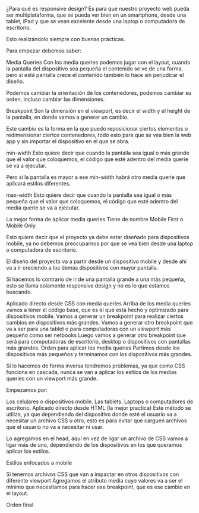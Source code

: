 ¿Para qué es responsive design?
Es para que nuestro proyecto web pueda ser multiplataforma, que se pueda ver bien en un smartphone, desde una tablet, iPad y que se vean excelente desde una laptop o computadora de escritorio.

Esto realizándolo siempre con buenas prácticas.

Para empezar debemos saber:

Media Queries
Con los media queries podemos jugar con el layout, cuando la pantalla del dispositivo sea pequeña el contenido se ve de una forma, pero si está pantalla crece el contenido también lo hace sin perjudicar el diseño.

Podemos cambiar la orientación de los contenedores, podemos cambiar su orden, incluso cambiar las dimensiones.

Breakpoint
Son la dimensión en el viewport, es decir el width y el height de la pantalla, en donde vamos a generar un cambio.

Este cambio es la forma en la que puedo reposicionar ciertos elementos o redimensionar ciertos contenedores, todo esto para que se vea bien la web app y sin importar el dispositivo en el que se abra.

min-width
Esto quiere decir que cuando la pantalla sea igual o más grande que el valor que coloquemos, el código que esté adentro del media querie se va a ejecutar.

Pero si la pantalla es mayor a ese min-width habrá otro media querie que aplicará estilos diferentes.

max-width
Esto quiere decir que cuando la pantalla sea igual o más pequeña que el valor que coloquemos, el código que esté adentro del media querie se va a ejecutar.

La mejor forma de aplicar media queries
Tiene de nombre Mobile First o Mobile Only.

Esto quiere decir que el proyecto ya debe estar diseñado para dispositivos mobile, ya no debemos preocuparnos por que se vea bien desde una laptop o computadora de escritorio.

El diseño del proyecto va a partir desde un dispositivo mobile y desde ahí va a ir creciendo a los demás dispositivos con mayor pantalla.

Si hacemos lo contrario de ir de una pantalla grande a una más pequeña, esto se llama solamente responsive design y no es lo que estamos buscando.

Aplicado directo desde CSS con media queries
Arriba de los media queries vamos a tener el código base, que es el que está hecho y optimizado para dispositivos mobile.
Vamos a generar un breakpoint para realizar ciertos cambios en dispositivos más grandes.
Vamos a generar otro breakpoint que va a ser para una tablet o para computadoras con un viewport más pequeño como ser netbooks
Luego vamos a generar otro breakpoint que será para computadoras de escritorio, desktop o dispositivos con pantallas más grandes.
Orden para aplicar los media queries
Partimos desde los dispositivos más pequeños y terminamos con los dispositivos más grandes.

Si lo hacemos de forma inversa tendremos problemas, ya que como CSS funciona en cascada, nunca se van a aplicar los estilos de los medias queries con un viewport más grande.

Empezamos por:

Los celulares o dispositivos mobile.
Las tablets.
Laptops o computadores de escritorio.
Aplicado directo desde HTML (la mejor practica)
Este método se utiliza, ya que dependiendo del dispositivo donde esté el usuario va a necesitar un archivo CSS u otro, esto es para evitar que carguen archivos que el usuario no va a necesitar ni usar.

Lo agregamos en el head, aquí en vez de ligar un archivo de CSS vamos a ligar más de uno, dependiendo de los dispositivos en los que queramos aplicar los estilos.

Estilos enfocados a mobile
<link rel="stylesheet" href="style.css">
Si tenemos archivos CSS que van a impactar en otros dispositivos con diferente viewport
<link rel="stylesheet" href="tablet.css" media="screen and (min-width: 768px)">
<link rel="stylesheet" href="desktop.css" media="screen and (min-width: 1024px)">
Agregamos el atributo media cuyo valores va a ser el mínimo que necesitamos para hacer ese breakpoint, que es ese cambio en el layout.

Orden final
<link rel="stylesheet" href="style.css"> <!-- Los dispositiivos mobiles -->
<link rel="stylesheet" href="tablet.css" media="screen and (min-width: 768px)">
<link rel="stylesheet" href="desktop.css" media="screen and (min-width: 1024px)">